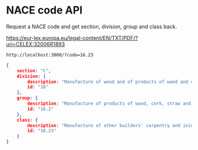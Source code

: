 # NACE code API

Request a NACE code and get section, division, group and class back.

https://eur-lex.europa.eu/legal-content/EN/TXT/PDF/?uri=CELEX:32006R1893

`http://localhost:3000/?code=16.23`

```json
{
	section: "C",
	division: {
		description: "Manufacture of wood and of products of wood and cork, except furniture; manufacture of articles of straw and plaiting materials",
		id: "16"
	},
	group: {
		description: "Manufacture of products of wood, cork, straw and plaiting materials",
		id: "16.2"
	},
	class: {
		description: "Manufacture of other builders' carpentry and joinery",
		id: "16.23"
	}
}
```